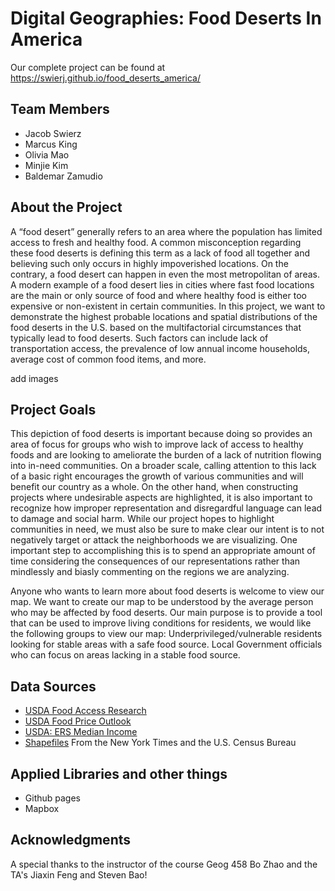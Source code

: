 # Digital Geographies: Food Deserts In America
Our complete project can be found at https://swierj.github.io/food_deserts_america/

## Team Members

- Jacob Swierz
- Marcus King
- Olivia Mao
- Minjie Kim
- Baldemar Zamudio

## About the Project

A “food desert” generally refers to an area where the population has limited access to fresh and healthy food. A common misconception regarding these food deserts is defining this term as a lack of food all together and believing such only occurs in highly impoverished locations. On the contrary, a food desert can happen in even the most metropolitan of areas. A modern example of a food desert lies in cities where fast food locations are the main or only source of food and where healthy food is either too expensive or non-existent in certain communities. In this project, we want to demonstrate the highest probable locations and spatial distributions of the food deserts in the U.S. based on the multifactorial circumstances that typically lead to food deserts. Such factors can include lack of transportation access, the prevalence of low annual income households, average cost of common food items, and more. 

add images

## Project Goals

This depiction of food deserts is important because doing so provides an area of focus for groups who wish to improve lack of access to healthy foods and are looking to ameliorate the burden of a lack of nutrition flowing into in-need communities. On a broader scale, calling attention to this lack of a basic right encourages the growth of various communities and will benefit our country as a whole. On the other hand, when constructing projects where undesirable aspects are highlighted, it is also important to recognize how improper representation and disregardful language can lead to damage and social harm. While our project hopes to highlight communities in need, we must also be sure to make clear our intent is to not negatively target or attack the neighborhoods we are visualizing. One important step to accomplishing this is to spend an appropriate amount of time considering the consequences of our representations rather than mindlessly and biasly commenting on the regions we are analyzing.

Anyone who wants to learn more about food deserts is welcome to view our map. We want to create our map to be understood by the average person who may be affected by food deserts. Our main purpose is to provide a tool that can be used to improve living conditions for residents, we would like the following groups to view our map:
Underprivileged/vulnerable residents looking for stable areas with a safe food source.
Local Government officials who can focus on areas lacking in a stable food source.
 
## Data Sources
 - [USDA Food Access Research](https://www.ers.usda.gov/data-products/food-access-research-atlas/download-the-data/)
 - [USDA Food Price Outlook](https://www.ers.usda.gov/data-products/food-price-outlook/)
 - [USDA: ERS Median Income](https://www.ers.usda.gov/data-products/county-level-data-sets/download-data/)
 - [Shapefiles](https://github.com/jakobzhao/geog458/tree/master/labs/lab03/assets) From the New York Times and the U.S. Census Bureau

## Applied Libraries and other things
- Github pages
- Mapbox

## Acknowledgments
A special thanks to the instructor of the course Geog 458 Bo Zhao and the TA's Jiaxin Feng and Steven Bao!
 
 


